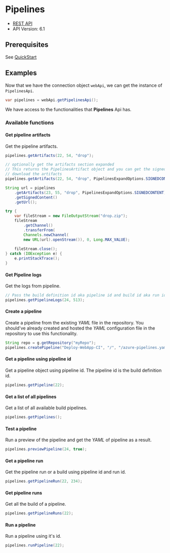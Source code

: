 # Pipelines

- [REST API](https://docs.microsoft.com/en-us/rest/api/azure/devops/pipelines/?view=azure-devops-rest-6.1)
- API Version: 6.1

## Prerequisites

See [QuickStart](quickstart.md)

## Examples

Now that we have the connection object `webApi`, we can get the instance of `PipelinesApi`.

```java
var pipelines = webApi.getPipelinesApi();
```

We have access to the functionalities that **Pipelines** Api has.

### Available functions

#### Get pipeline artifacts

Get the pipeline artifacts.

```java
pipelines.getArtifacts(22, 54, "drop");

// optionally get the artifacts section expanded
// This returns the PipelinesArtifact object and you can get the signed content URL from where you can
// download the artifacts
pipelines.getArtifacts(22, 54, "drop", PipelinesExpandOptions.SIGNEDCONTENT);

String url = pipelines
    .getArtifacts(23, 55, "drop", PipelinesExpandOptions.SIGNEDCONTENT)
    .getSignedContent()
    .getUrl();

try {
    var fileStream = new FileOutputStream("drop.zip");
    fileStream
        .getChannel()
        .transferFrom(
        Channels.newChannel(
        new URL(url).openStream()), 0, Long.MAX_VALUE);
    
    fileStream.close();
} catch (IOException e) {
    e.printStackTrace();
}
```

#### Get Pipeline logs

Get the logs from pipeline.

```java
// Pass the build definition id aka pipeline id and build id aka run id.
pipelines.getPipelineLogs(24, 513);
```

#### Create a pipeline

Create a pipeline from the existing *YAML* file in the repository. You should've already created and hosted the *YAML* configuration file in the repository to use
this functionality.

```java
String repo = g.getRepository("myRepo");
pipelines.createPipeline("Deploy-WebApp-CI", "/", "/azure-pipelines.yaml", repo.getId(), repo.getName());
```

#### Get a pipeline using pipeline id

Get a pipeline object using pipeline id. The pipeline id is the build definition id.

```java
pipelines.getPipeline(22);
```

#### Get a list of all pipelines

Get a list of all available build pipelines.

```java
pipelines.getPipelines();
```

#### Test a pipeline

Run a preview of the pipeline and get the *YAML* of pipeline as a result.

```java
pipelines.previewPipeline(24, true);
```

#### Get a pipeline run

Get the pipeline run or a build using pipeline id and run id.

```java
pipelines.getPipelineRun(22, 234);
```

#### Get pipeline runs

Get all the build of a pipeline.

```java
pipelines.getPipelineRuns(22);
```

#### Run a pipeline

Run a pipeline using it's id.

```java
pipelines.runPipeline(22);
```